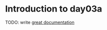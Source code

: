 # Introduction to day03a

TODO: write [great documentation](http://jacobian.org/writing/what-to-write/)
